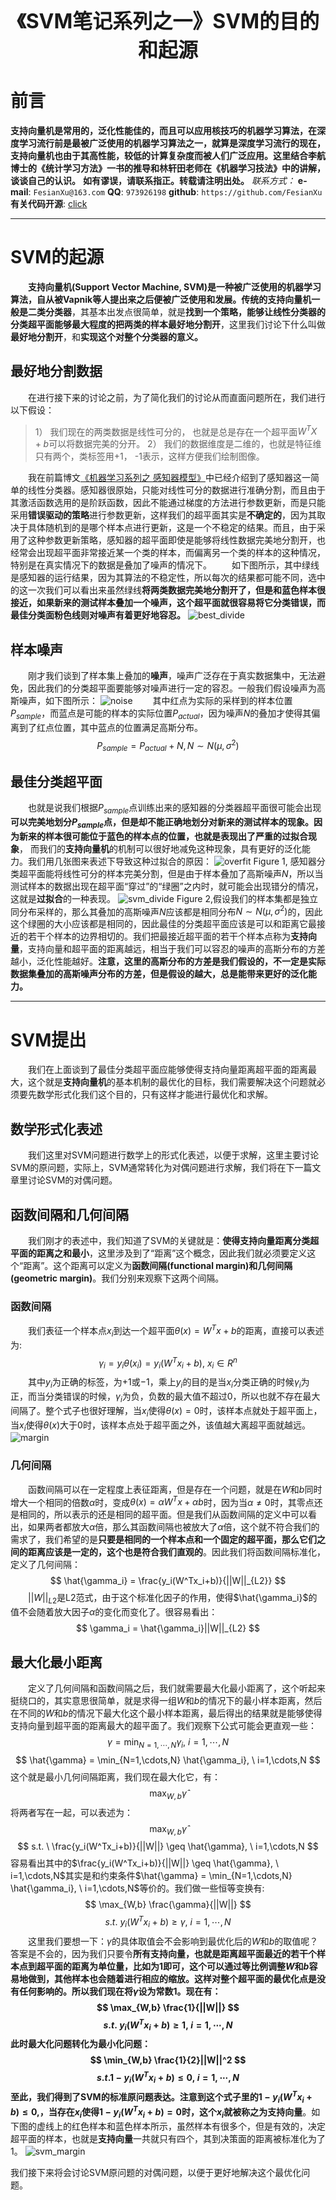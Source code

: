 <div align=center>
<font size="6"><b>《SVM笔记系列之一》SVM的目的和起源</b></font> 
</div>

# 前言
**支持向量机是常用的，泛化性能佳的，而且可以应用核技巧的机器学习算法，在深度学习流行前是最被广泛使用的机器学习算法之一，就算是深度学习流行的现在，支持向量机也由于其高性能，较低的计算复杂度而被人们广泛应用。这里结合李航博士的《统计学习方法》一书的推导和林轩田老师在《机器学习技法》中的讲解，谈谈自己的认识。**
**如有谬误，请联系指正。转载请注明出处。**
*联系方式：*
**e-mail**: `FesianXu@163.com`
**QQ**: `973926198`
**github**: `https://github.com/FesianXu`
**有关代码开源**: [click][click]

*****

# SVM的起源
　　**支持向量机(Support Vector Machine, SVM)**是一种被广泛使用的机器学习算法，自从被Vapnik等人提出来之后便被广泛使用和发展。传统的支持向量机一般是**二类分类器**，其基本出发点很简单，就是**找到一个策略，能够让线性分类器的分类超平面能够最大程度的把两类的样本最好地分割开**，这里我们讨论下什么叫做**最好地分割开**，和**实现这个对整个分类器的意义。**

## 最好地分割数据
　　在进行接下来的讨论之前，为了简化我们的讨论从而直面问题所在，我们进行以下假设：
> 1） 我们现在的两类数据是线性可分的， 也就是总是存在一个超平面$W^TX+b$可以将数据完美的分开。
> 2） 我们的数据维度是二维的，也就是特征维只有两个，类标签用+1， -1表示，这样方便我们绘制图像。

　　我在前篇博文[《机器学习系列之 感知器模型》][perceptron]中已经介绍到了感知器这一简单的线性分类器。感知器很原始，只能对线性可分的数据进行准确分割，而且由于其激活函数选用的是阶跃函数，因此不能通过梯度的方法进行参数更新，而是只能采用**错误驱动的策略**进行参数更新，这样我们的超平面其实是**不确定的**，因为其取决于具体随机到的是哪个样本点进行更新，这是一个不稳定的结果。而且，由于采用了这种参数更新策略，感知器的超平面即使是能够将线性数据完美地分割开，也经常会出现超平面非常接近某一个类的样本，而偏离另一个类的样本的这种情况，特别是在真实情况下的数据是叠加了噪声的情况下。
　　如下图所示，其中绿线是感知器的运行结果，因为其算法的不稳定性，所以每次的结果都可能不同，选中的这一次我们可以看出来虽然绿线**将两类数据完美地分割开了，但是和蓝色样本很接近，如果新来的测试样本叠加一个噪声，这个超平面就很容易将它分类错误，而最佳分类面粉色线则对噪声有着更好地容忍。**
![best_divide][best_divide]

## 样本噪声
　　刚才我们谈到了样本集上叠加的**噪声**，噪声广泛存在于真实数据集中，无法避免，因此我们的分类超平面要能够对噪声进行一定的容忍。一般我们假设噪声为高斯噪声，如下图所示：
![noise][noise]
　　其中红点为实际的采样到的样本位置$P_{sample}$，而蓝点是可能的样本的实际位置$P_{actual}$，因为噪声$N$的叠加才使得其偏离到了红点位置，其中蓝点的位置满足高斯分布。
$$
P_{sample} = P_{actual}+N, N \sim N(\mu, \sigma^2)
$$

## 最佳分类超平面
　　也就是说我们根据$P_{sample}$点训练出来的感知器的分类器超平面很可能会出现**可以完美地划分$P_{sample}$点，但是却不能正确地划分对新来的测试样本的现象。因为新来的样本很可能位于蓝色的样本点的位置，也就是表现出了严重的过拟合现象**， 而我们的**支持向量机**的机制可以很好地减免这种现象，具有更好的泛化能力。我们用几张图来表述下导致这种过拟合的原因：
![overfit][overfit]
Figure 1, 感知器分类超平面能将线性可分的样本完美分割，但是由于样本叠加了高斯噪声$N$，所以当测试样本的数据出现在超平面“穿过”的“绿圈”之内时，就可能会出现错分的情况，这就是**过拟合**的一种表现。
![svm_divide][svm_divide]
Figure 2,假设我们的样本集都是独立同分布采样的，那么其叠加的高斯噪声$N$应该都是相同分布$N \sim N(\mu, \sigma^2)$的，因此这个绿圈的大小应该都是相同的，因此最佳的分类超平面应该是可以和距离它最接近的若干个样本的边界相切的。我们把最接近超平面的若干个样本点称为**支持向量**，支持向量和超平面的距离越远，相当于我们可以容忍的噪声的高斯分布的方差越小，泛化性能越好。**注意，这里的高斯分布的方差是我们假设的，不一定是实际数据集叠加的高斯噪声分布的方差，但是假设的越大，总是能带来更好的泛化能力。**

*****

# SVM提出
　　我们在上面谈到了最佳分类超平面应能够使得支持向量距离超平面的距离最大，这个就是**支持向量机**的基本机制的最优化的目标，我们需要解决这个问题就必须要先数学形式化我们这个目的，只有这样才能进行最优化和求解。
  
## 数学形式化表述
　　我们这里对SVM问题进行数学上的形式化表述，以便于求解，这里主要讨论SVM的原问题，实际上，SVM通常转化为对偶问题进行求解，我们将在下一篇文章里讨论SVM的对偶问题。
## 函数间隔和几何间隔
　　我们刚才的表述中，我们知道了SVM的关键就是：**使得支持向量距离分类超平面的距离之和最小**，这里涉及到了“距离”这个概念，因此我们就必须要定义这个“距离”。这个距离可以定义为**函数间隔(functional margin)**和**几何间隔(geometric margin)**。我们分别来观察下这两个间隔。
### 函数间隔
　　我们表征一个样本点$x_i$到达一个超平面$\theta(x)=W^Tx+b$的距离，直接可以表述为:
$$
\gamma_i = y_i\theta(x_i) = y_i(W^Tx_i+b), \ x_i \in R^n
$$
　　其中$y_i$为正确的标签，为$+1$或$-1$，乘上$y_i$的目的是当$x_i$分类正确的时候$\gamma_i$为正，而当分类错误的时候，$\gamma_i$为负，负数的最大值不超过0，所以也就不存在最大间隔了。整个式子也很好理解，当$x_i$使得$\theta(x)=0$时，该样本点就处于超平面上，当$x_i$使得$\theta(x)$大于0时，该样本点处于超平面之外，该值越大离超平面就越远。
![margin][margin]
### 几何间隔
　　函数间隔可以在一定程度上表征距离，但是存在一个问题，就是在$W$和$b$同时增大一个相同的倍数$\alpha$时，变成$\theta(x)=\alpha W^Tx+\alpha b$时，因为当$\alpha \neq 0$时，其零点还是相同的，所以表示的还是相同的超平面。但是我们从函数间隔的定义中可以看出，如果两者都放大$\alpha$倍，那么其函数间隔也被放大了$\alpha$倍，这个就不符合我们的需求了，我们希望的是**只要是相同的一个样本点和一个固定的超平面，那么它们之间的距离应该是一定的，这个也是符合我们直观的**。因此我们将函数间隔标准化，定义了几何间隔：
$$
\hat{\gamma_i} = \frac{y_i(W^Tx_i+b)}{||W||_{L2}}
$$
　　$||W||_{L2}$是L2范式，由于这个标准化因子的作用，使得$\hat{\gamma_i}$的值不会随着放大因子$\alpha$的变化而变化了。很容易看出：
$$
\gamma_i = \hat{\gamma_i}||W||_{L2}
$$


## 最大化最小距离
　　定义了几何间隔和函数间隔之后，我们就需要最大化最小距离了，这个听起来挺绕口的，其实意思很简单，就是求得一组$W$和$b$的情况下的最小样本距离，然后在不同的$W$和$b$的情况下最大化这个最小样本距离，最后得出的结果就是能够使得支持向量到超平面的距离最大的超平面了。我们观察下公式可能会更直观一些：
$$
\gamma = \min_{N=1,\cdots,N} \gamma_i, \ i=1,\cdots,N
$$
$$
\hat{\gamma} = \min_{N=1,\cdots,N} \hat{\gamma_i}, \ i=1,\cdots,N
$$
这个就是最小几何间隔距离，我们现在最大化它，有：
$$
\max_{W,b} \hat{\gamma}
$$
将两者写在一起，可以表述为：
$$
\max_{W,b} \hat{\gamma}
$$
$$
s.t. \ \frac{y_i(W^Tx_i+b)}{||W||} \geq \hat{\gamma}, \ i=1,\cdots,N
$$
容易看出其中的$\frac{y_i(W^Tx_i+b)}{||W||} \geq \hat{\gamma}, \ i=1,\cdots,N$其实是和约束条件$\hat{\gamma} = \min_{N=1,\cdots,N} \hat{\gamma_i}, \ i=1,\cdots,N$等价的。我们做一些恒等变换有:
$$
\max_{W,b} \frac{\gamma}{||W||}
$$
$$
s.t. \ y_i(W^Tx_i+b) \geq \gamma, \ i=1,\cdots,N
$$
　　这里我们要想一下：$\gamma$的具体取值会不会影响到最优化后的$W$和$b$的取值呢？答案是不会的，因为我们只要令**所有支持向量，也就是距离超平面最近的若干个样本点到超平面的距离为单位量，比如为1即可，这个可以通过等比例调整$W$和$b$容易地做到，其他样本也会随着进行相应的缩放。这样对整个超平面的最优化点是没有任何影响的。**所以我们现在将$\gamma$设为常数1。现在有：
$$
\max_{W,b} \frac{1}{||W||}
$$
$$
s.t. \ y_i(W^Tx_i+b) \geq 1, \ i=1,\cdots,N
$$
此时最大化问题转化为最小化问题：
$$
\min_{W,b} \frac{1}{2}||W||^2
$$
$$
s.t. 1-y_i(W^Tx_i+b) \leq 0, \ i=1,\cdots,N
$$
至此，我们得到了SVM的标准原问题表达。注意到这个式子里的$1-y_i(W^Tx_i+b) \leq 0,$，当存在$x_i$使得$1-y_i(W^Tx_i+b) = 0$时，这个$x_i$就被称之为**支持向量**。如下图的虚线上的红色样本和蓝色样本所示，虽然样本有很多个，但是有效的，决定超平面的样本，也就是**支持向量**一共就只有四个，其到决策面的距离被标准化为了1。
![svm_margin][svm_margin]

我们接下来将会讨论SVM原问题的对偶问题，以便于更好地解决这个最优化问题。


[click]: https://github.com/FesianXu/AI_Blog/tree/master/SVM%E7%9B%B8%E5%85%B3
[perceptron]: http://blog.csdn.net/LoseInVain/article/details/78430585
[best_divide]: ./imgs/best_divide.png
[noise]: ./imgs/noise.png
[overfit]: ./imgs/overfit.png
[svm_divide]: ./imgs/svm_divide.png
[margin]: ./imgs/margin.png
[svm_margin]: ./imgs/svm_margin_2.png

